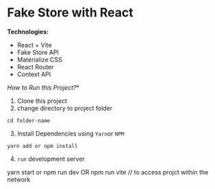 # Fake Store with React

**Technologies:**

-   React + Vite
-   Fake Store API
-   Materialize CSS
-   React Router
-   Context API
  
*How to Run this Project?**

1. Clone this project
2. change directory to project folder

```
cd folder-name
```

3. Install Dependencies using `Yarn`or `NPM`

```
yarn add or npm install
```

4. `run` development server


yarn start or npm run dev
OR
npm run vite // to access projct within the network


